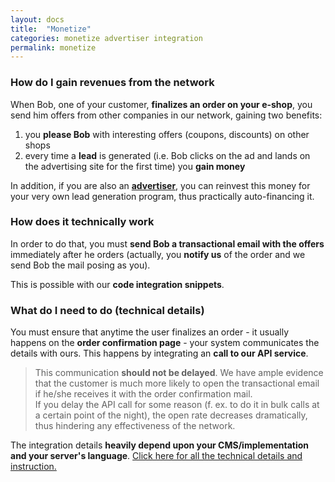 ```yaml
---
layout: docs
title:  "Monetize"
categories: monetize advertiser integration
permalink: monetize
---
```

### How do I gain revenues from the network

When Bob, one of your customer, **finalizes an order on your e-shop**, you send him offers from other companies in our network, gaining two benefits:

1. you **please Bob** with interesting offers (coupons, discounts) on other shops
2. every time a **lead** is generated (i.e. Bob clicks on the ad and lands on the advertising site for the first time) you **gain money**

In addition, if you are also an [**advertiser**](/engage), you can reinvest this money for your very own lead generation program, thus practically auto-financing it.

### How does it technically work

In order to do that, you must **send Bob a transactional email with the offers** immediately after he orders (actually, you **notify us** of the order and we send Bob the mail posing as you).

This is possible with our **code integration snippets**.

### What do I need to do (technical details)

You must ensure that anytime the user finalizes an order - it usually happens on the **order confirmation page** - your system communicates the details with ours.
This happens by integrating an **call to our API service**.

> This communication **should not be delayed**. We have ample evidence that the customer is much more likely to open the transactional email if he/she receives it with the order confirmation mail.  
> If you delay the API call for some reason (f. ex. to do it in bulk calls at a certain point of the night), the open rate decreases dramatically, thus hindering any effectiveness of the network.

The integration details **heavily depend upon your CMS/implementation and your server's language**. [Click here for all the technical details and instruction.](/mail-touchpoints)
